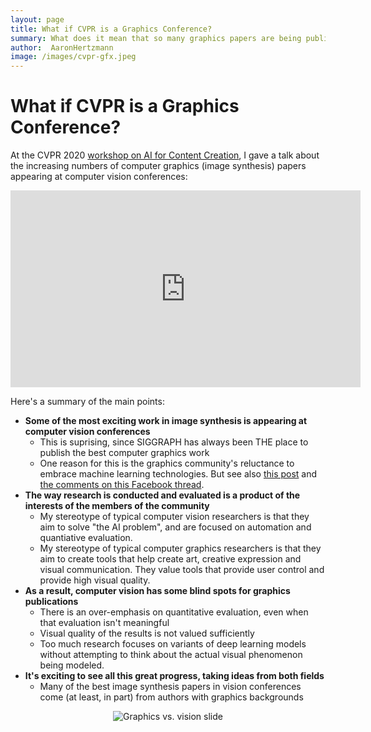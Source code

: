 ```yaml
---
layout: page
title: What if CVPR is a Graphics Conference?
summary: What does it mean that so many graphics papers are being published in vision conferences?
author:  AaronHertzmann
image: /images/cvpr-gfx.jpeg
---
```



# What if CVPR is a Graphics Conference?

At the CVPR 2020 [workshop on AI for Content Creation](http://visual.cs.brown.edu/workshops/aicc2020), I gave a talk about the increasing numbers of computer graphics (image synthesis) papers appearing at computer vision conferences:

<center><iframe width="560" height="315" src="https://www.youtube.com/embed/wCRJBy_LPVY" frameborder="0" allow="accelerometer; autoplay; encrypted-media; gyroscope; picture-in-picture" allowfullscreen></iframe></center>



Here's a summary of the main points:

* **Some of the most exciting work in image synthesis is appearing at computer vision conferences**
	* This is suprising, since SIGGRAPH has always been THE place to publish the best computer graphics work
	* One reason for this is the graphics community's reluctance to embrace machine learning technologies. But see also [this post](https://aaronhertzmann.com/2020/05/08/siggraph-as-conference.html) and [the comments on this Facebook thread](https://www.facebook.com/aaron.hertzmann/posts/10158397419855802). 
* **The way research is conducted and evaluated is a product of the interests of the members of the community**
	* My stereotype of typical computer vision researchers is that they aim to solve "the AI problem", and are focused on automation and quantiative evaluation.
	* My stereotype of typical computer graphics researchers is that they aim to create tools that help create art, creative expression and visual communication. They value tools that provide user control and provide high visual quality.
* **As a result, computer vision has some blind spots for graphics publications**
	* There is an over-emphasis on quantitative evaluation, even when that evaluation isn't meaningful
	* Visual quality of the results is not valued sufficiently
	* Too much research focuses on variants of deep learning models without attempting to think about the actual visual phenomenon being modeled.
* **It's exciting to see all this great progress, taking ideas from both fields**
	* 	Many of the best image synthesis papers in vision conferences come (at least, in part) from authors with graphics backgrounds

<center>
<figure>
  <img src="../../../images/cvpr-gfx.jpeg" alt="Graphics vs. vision slide"/>
</figure>
</center>
